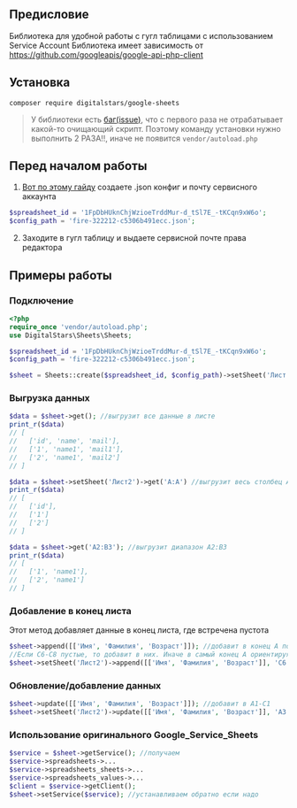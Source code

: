 ## Предисловие
Библиотека для удобной работы с гугл таблицами с использованием Service Account
Библиотека имеет зависимость от https://github.com/googleapis/google-api-php-client

## Установка
`composer require digitalstars/google-sheets`
> У библиотеки есть [баг(issue)](https://github.com/googleapis/google-api-php-client/issues/1893), что с первого раза не отрабатывает какой-то очищающий скрипт. Поэтому команду установки нужно выполнить 2 РАЗА!!, иначе не появится `vendor/autoload.php`

## Перед началом работы
1) [Вот по этому гайду](https://pocketadmin.tech/ru/%D1%80%D0%B0%D0%B1%D0%BE%D1%82%D0%B0-%D1%81-4-%D0%B2%D0%B5%D1%80%D1%81%D0%B8%D0%B5%D0%B9-api-google-%D1%82%D0%B0%D0%B1%D0%BB%D0%B8%D1%86%D1%8B-%D0%BD%D0%B0-php/) создаете .json конфиг и почту сервисного аккаунта
```php
$spreadsheet_id = '1FpDbHUknChjWzioeTrddMur-d_tSl7E_-tKCqn9xW6o';
$config_path = 'fire-322212-c5306b491ecc.json';
```
2) Заходите в гугл таблицу и выдаете сервисной почте права редактора

## Примеры работы

### Подключение
```php
<?php
require_once 'vendor/autoload.php';
use DigitalStars\Sheets\Sheets;

$spreadsheet_id = '1FpDbHUknChjWzioeTrddMur-d_tSl7E_-tKCqn9xW6o';
$config_path = 'fire-322212-c5306b491ecc.json';

$sheet = Sheets::create($spreadsheet_id, $config_path)->setSheet('Лист');
```

### Выгрузка данных
```php
$data = $sheet->get(); //выгрузит все данные в листе
print_r($data)
// [
//   ['id', 'name', 'mail'],
//   ['1', 'name1', 'mail1'],
//   ['2', 'name1', 'mail2']
// ]

$data = $sheet->setSheet('Лист2')->get('A:A') //выгрузит весь столбец А из Лист2
print_r($data)
// [
//   ['id'],
//   ['1']
//   ['2']
// ]

$data = $sheet->get('A2:B3'); //выгрузит диапазон A2:B3
print_r($data)
// [
//   ['1', 'name1'],
//   ['2', 'name1']
// ]
```

### Добавление в конец листа
Этот метод добавляет данные в конец листа, где встречена пустота
```php
$sheet->append([['Имя', 'Фамилия', 'Возраст']]); //добавит в конец A по максимальной используемой строке всех букв
//Если C6-C8 пустые, то добавит в них. Иначе в самый конец A ориентируясь по максимальной используемой строке всех букв
$sheet->setSheet('Лист2')->append([['Имя', 'Фамилия', 'Возраст']], 'C6'); 
```

### Обновление/добавление данных
```php
$sheet->update([['Имя', 'Фамилия', 'Возраст']]); //добавит в A1-C1
$sheet->setSheet('Лист2')->update([['Имя', 'Фамилия', 'Возраст']], 'A3'); //добавит в A3-C3 даже если они заполнены
```

### Использование оригинального Google_Service_Sheets
```php
$service = $sheet->getService(); //получаем
$service->spreadsheets->...
$service->spreadsheets_sheets->...
$service->spreadsheets_values->...
$client = $service->getClient();
$sheet->setService($service); //устанавливаем обратно если надо
```
